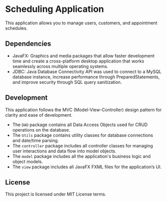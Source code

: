 # Scheduling Application
This application allows you to manage users, customers, and appointment schedules.

## Dependencies
- JavaFX: Graphics and media packages that allow faster development time and create a cross-platform desktop application that works seamlessly across multiple operating systems.
- JDBC: Java Database Connectivity API was used to connect to a MySQL database instance, increase performance through PreparedStatements, and improve security through SQL query sanitization.

## Development
This application follows the MVC (Model-View-Controller) design pattern for clarity and ease of development.

- The `DAO` package contains all Data Access Objects used for CRUD operations on the database.
- The `Utils` package contains utility classes for database connections and date/time parsing.
- The `controller` package includes all controller classes for managing user interactions and data flow into model objects.
- The `model` package includes all the application's business logic and object models.
- The `view` package includes all JavaFX FXML files for the application’s UI.

## License
This project is licensed under MIT License terms.
